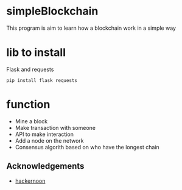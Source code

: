 # simpleBlockchain
This program is aim to learn how a blockchain work in a simple way

# lib to install 
Flask and requests

```
pip install flask requests
```

# function
- Mine a block
- Make transaction with someone
- API to make interaction
- Add a node on the network
- Consensus algorith based on who have the longest chain
## Acknowledgements

 - [hackernoon](https://hackernoon.com/learn-blockchains-by-building-one-117428612f46)

